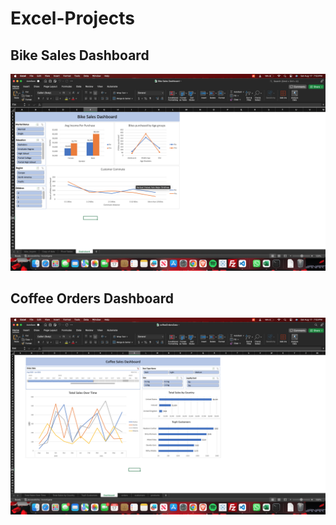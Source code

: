 # Excel-Projects

## Bike Sales Dashboard
<img src="Bike Sales Dashboard/bike sales.png" width = "750" >

## Coffee Orders Dashboard
<img src="Coffee Orders Dashoard/coffee orders.png" width = "750" >

